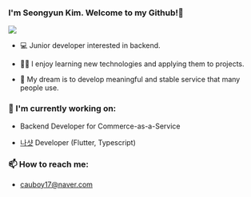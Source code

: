 ### I'm Seongyun Kim. Welcome to my Github!🤗
<!--
<p align="left">
  <img src="https://komarev.com/ghpvc/?username=SeongYunKim&color=417EEC" alt="Profile Views Counter"/>
-->
</p>
<p align="left">
  <img src="https://github-readme-stats.vercel.app/api?username=SeongYunKim&hide=stars&count_private=true&show_icons=true&theme=dracula">
</p>

-  💻  Junior developer interested in backend.

-  🙆‍♂  I enjoy learning new technologies and applying them to projects.

-  🌈  My dream is to develop meaningful and stable service that many people use.

### 🔭 I'm currently working on:

- Backend Developer for Commerce-as-a-Service

- [나샷](https://play.google.com/store/apps/details?id=io.zero100) Developer (Flutter, Typescript)

### 📫 How to reach me:

- cauboy17@naver.com

<!--
**SeongYunKim/SeongYunKim** is a ✨ _special_ ✨ repository because its `README.md` (this file) appears on your GitHub profile.

Here are some ideas to get you started:

- 🔭 I’m currently working on ...
- 🌱 I’m currently learning ...
- 👯 I’m looking to collaborate on ...
- 🤔 I’m looking for help with ...
- 💬 Ask me about ...
- 📫 How to reach me: ...
- 😄 Pronouns: ...
- ⚡ Fun fact: ...
-->
